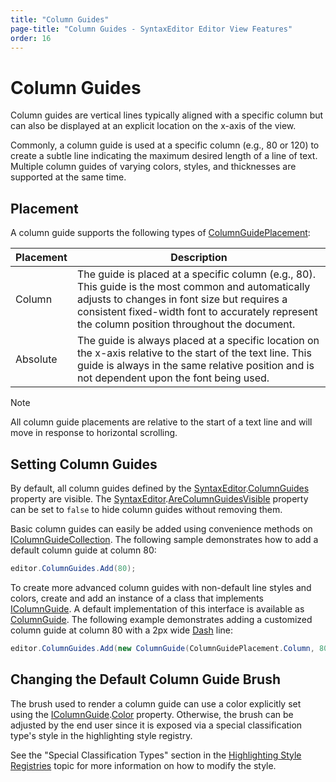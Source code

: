 ```yaml
---
title: "Column Guides"
page-title: "Column Guides - SyntaxEditor Editor View Features"
order: 16
---
```

# Column Guides

Column guides are vertical lines typically aligned with a specific column but can also be displayed at an explicit location on the x-axis of the view.

Commonly, a column guide is used at a specific column (e.g., 80 or 120) to create a subtle line indicating the maximum desired length of a line of text.  Multiple column guides of varying colors, styles, and thicknesses are supported at the same time.

## Placement

A column guide supports the following types of [ColumnGuidePlacement](xref:@ActiproUIRoot.Controls.SyntaxEditor.ColumnGuidePlacement):

| Placement | Description |
|-----|-----|
| Column | The guide is placed at a specific column (e.g., 80). This guide is the most common and automatically adjusts to changes in font size but requires a consistent fixed-width font to accurately represent the column position throughout the document. |
| Absolute | The guide is always placed at a specific location on the x-axis relative to the start of the text line. This guide is always in the same relative position and is not dependent upon the font being used. |

> [!NOTE]
> All column guide placements are relative to the start of a text line and will move in response to horizontal scrolling.

## Setting Column Guides

By default, all column guides defined by the [SyntaxEditor](xref:@ActiproUIRoot.Controls.SyntaxEditor.SyntaxEditor).[ColumnGuides](xref:@ActiproUIRoot.Controls.SyntaxEditor.SyntaxEditor.ColumnGuides) property are visible.  The [SyntaxEditor](xref:@ActiproUIRoot.Controls.SyntaxEditor.SyntaxEditor).[AreColumnGuidesVisible](xref:@ActiproUIRoot.Controls.SyntaxEditor.SyntaxEditor.AreColumnGuidesVisible) property can be set to `false` to hide column guides without removing them.

Basic column guides can easily be added using convenience methods on [IColumnGuideCollection](xref:@ActiproUIRoot.Controls.SyntaxEditor.IColumnGuideCollection).  The following sample demonstrates how to add a default column guide at column 80:

```csharp
editor.ColumnGuides.Add(80);
```

To create more advanced column guides with non-default line styles and colors, create and add an instance of a class that implements [IColumnGuide](xref:@ActiproUIRoot.Controls.SyntaxEditor.IColumnGuide).  A default implementation of this interface is available as [ColumnGuide](xref:@ActiproUIRoot.Controls.SyntaxEditor.Implementation.ColumnGuide). The following example demonstrates adding a customized column guide at column 80 with a 2px wide [Dash](xref:@ActiproUIRoot.Controls.Rendering.LineKind.Dash) line:

```csharp
editor.ColumnGuides.Add(new ColumnGuide(ColumnGuidePlacement.Column, 80, LineKind.Dash, 2, null));
```

## Changing the Default Column Guide Brush

The brush used to render a column guide can use a color explicitly set using the [IColumnGuide](xref:@ActiproUIRoot.Controls.SyntaxEditor.IColumnGuide).[Color](xref:@ActiproUIRoot.Controls.SyntaxEditor.IColumnGuide.Color) property.  Otherwise, the brush can be adjusted by the end user since it is exposed via a special classification type's style in the highlighting style registry.

See the "Special Classification Types" section in the [Highlighting Style Registries](../styles/highlighting-style-registries.md) topic for more information on how to modify the style.
